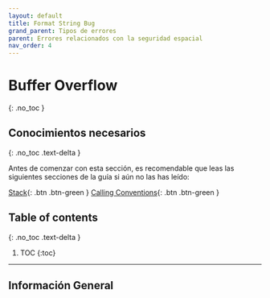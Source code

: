 ```yaml
---
layout: default
title: Format String Bug
grand_parent: Tipos de errores
parent: Errores relacionados con la seguridad espacial
nav_order: 4
---
```


# Buffer Overflow
{: .no_toc }

## Conocimientos necesarios
{: .no_toc .text-delta }

Antes de comenzar con esta sección, es recomendable que leas las siguientes
secciones de la guía si aún no las has leído:

[Stack](../../conceptos/stack.html){: .btn .btn-green }
[Calling Conventions](../../conceptos/calling_conventions.html){: .btn .btn-green }

## Table of contents
{: .no_toc .text-delta }

1. TOC
{:toc}

---

## Información General

